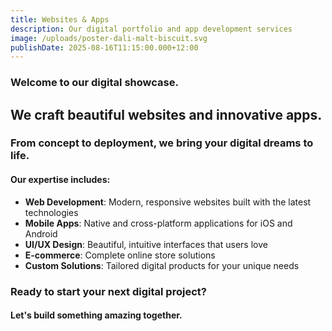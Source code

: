 ```yaml
---
title: Websites & Apps
description: Our digital portfolio and app development services
image: /uploads/poster-dali-malt-biscuit.svg
publishDate: 2025-08-16T11:15:00.000+12:00
---
```


### Welcome to our digital showcase.
## We craft beautiful websites and innovative apps.
### From concept to deployment, we bring your digital dreams to life.

#### Our expertise includes:
- **Web Development**: Modern, responsive websites built with the latest technologies
- **Mobile Apps**: Native and cross-platform applications for iOS and Android  
- **UI/UX Design**: Beautiful, intuitive interfaces that users love
- **E-commerce**: Complete online store solutions
- **Custom Solutions**: Tailored digital products for your unique needs

### Ready to start your next digital project?

#### Let's build something amazing together.
